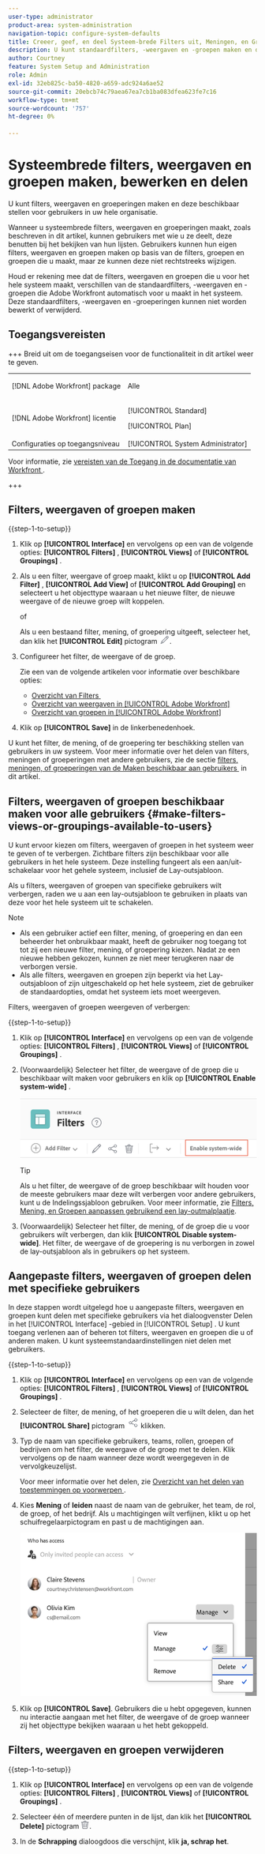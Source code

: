 ```yaml
---
user-type: administrator
product-area: system-administration
navigation-topic: configure-system-defaults
title: Creeer, geef, en deel Systeem-brede Filters uit, Meningen, en Groepen
description: U kunt standaardfilters, -weergaven en -groepen maken en deze vervolgens beschikbaar maken voor gebruikers in uw organisatie.
author: Courtney
feature: System Setup and Administration
role: Admin
exl-id: 32eb825c-ba50-4820-a659-adc924a6ae52
source-git-commit: 20ebcb74c79aea67ea7cb1ba083dfea623fe7c16
workflow-type: tm+mt
source-wordcount: '757'
ht-degree: 0%

---
```


# Systeembrede filters, weergaven en groepen maken, bewerken en delen

<!-- Audited: 5/2025 -->

<!--
<p data-mc-conditions="QuicksilverOrClassic.Draft mode">***DON'T DELETE, DRAFT OR HIDE THIS ARTICLE. IT IS LINKED TO THE PRODUCT, THROUGH THE CONTEXT SENSITIVE HELP LINKS. **</p>
-->

U kunt filters, weergaven en groeperingen maken en deze beschikbaar stellen voor gebruikers in uw hele organisatie.

Wanneer u systeembrede filters, weergaven en groeperingen maakt, zoals beschreven in dit artikel, kunnen gebruikers met wie u ze deelt, deze benutten bij het bekijken van hun lijsten. Gebruikers kunnen hun eigen filters, weergaven en groepen maken op basis van de filters, groepen en groepen die u maakt, maar ze kunnen deze niet rechtstreeks wijzigen.

Houd er rekening mee dat de filters, weergaven en groepen die u voor het hele systeem maakt, verschillen van de standaardfilters, -weergaven en -groepen die Adobe Workfront automatisch voor u maakt in het systeem. Deze standaardfilters, -weergaven en -groeperingen kunnen niet worden bewerkt of verwijderd.

## Toegangsvereisten

+++ Breid uit om de toegangseisen voor de functionaliteit in dit artikel weer te geven.

<table style="table-layout:auto"> 
 <col> 
 <col> 
 <tbody> 
  <tr> 
   <td>[!DNL Adobe Workfront] package</td> 
   <td><p>Alle</p></td> 
  </tr> 
  <tr> 
   <td>[!DNL Adobe Workfront] licentie</td> 
   <td><p>[!UICONTROL Standard]</p>
       <p>[!UICONTROL Plan]</p></td>
  </tr> 
  <tr> 
   <td>Configuraties op toegangsniveau</td> 
   <td>[!UICONTROL System Administrator]</td> 
  </tr> 
 </tbody> 
</table>

Voor informatie, zie [&#x200B; vereisten van de Toegang in de documentatie van Workfront &#x200B;](/help/quicksilver/administration-and-setup/add-users/access-levels-and-object-permissions/access-level-requirements-in-documentation.md).

+++

## Filters, weergaven of groepen maken

{{step-1-to-setup}}


1. Klik op **[!UICONTROL Interface]** en vervolgens op een van de volgende opties: **[!UICONTROL Filters]** , **[!UICONTROL Views]** of **[!UICONTROL Groupings]** .

1. Als u een filter, weergave of groep maakt, klikt u op **[!UICONTROL Add Filter]** , **[!UICONTROL Add View]** of **[!UICONTROL Add Grouping]** en selecteert u het objecttype waaraan u het nieuwe filter, de nieuwe weergave of de nieuwe groep wilt koppelen.

   of

   Als u een bestaand filter, mening, of groepering uitgeeft, selecteer het, dan klik het **[!UICONTROL Edit]** pictogram ![&#x200B; uitgeven pictogram &#x200B;](assets/edit-icon.png).

1. Configureer het filter, de weergave of de groep.

   Zie een van de volgende artikelen voor informatie over beschikbare opties:

   * [&#x200B; Overzicht van Filters &#x200B;](../../../reports-and-dashboards/reports/reporting-elements/filters-overview.md)
   * [&#x200B; Overzicht van weergaven in [!UICONTROL Adobe Workfront]](../../../reports-and-dashboards/reports/reporting-elements/views-overview.md)
   * [Overzicht van groepen in [!UICONTROL Adobe Workfront]](../../../reports-and-dashboards/reports/reporting-elements/groupings-overview.md)

1. Klik op **[!UICONTROL Save]** in de linkerbenedenhoek.

U kunt het filter, de mening, of de groepering ter beschikking stellen van gebruikers in uw systeem. Voor meer informatie over het delen van filters, meningen of groeperingen met andere gebruikers, zie de sectie [&#x200B; filters, meningen, of groeperingen van de Maken beschikbaar aan gebruikers &#x200B;](#make-filters-views-or-groupings-available-to-users) in dit artikel.


## Filters, weergaven of groepen beschikbaar maken voor alle gebruikers {#make-filters-views-or-groupings-available-to-users}

U kunt ervoor kiezen om filters, weergaven of groepen in het systeem weer te geven of te verbergen. Zichtbare filters zijn beschikbaar voor alle gebruikers in het hele systeem. Deze instelling fungeert als een aan/uit-schakelaar voor het gehele systeem, inclusief de Lay-outsjabloon.

Als u filters, weergaven of groepen van specifieke gebruikers wilt verbergen, raden we u aan een lay-outsjabloon te gebruiken in plaats van deze voor het hele systeem uit te schakelen.

>[!NOTE]
>
>* Als een gebruiker actief een filter, mening, of groepering en dan een beheerder het onbruikbaar maakt, heeft de gebruiker nog toegang tot tot zij een nieuwe filter, mening, of groepering kiezen. Nadat ze een nieuwe hebben gekozen, kunnen ze niet meer terugkeren naar de verborgen versie.
>* Als alle filters, weergaven en groepen zijn beperkt via het Lay-outsjabloon of zijn uitgeschakeld op het hele systeem, ziet de gebruiker de standaardopties, omdat het systeem iets moet weergeven.

Filters, weergaven of groepen weergeven of verbergen:

{{step-1-to-setup}}

1. Klik op **[!UICONTROL Interface]** en vervolgens op een van de volgende opties: **[!UICONTROL Filters]** , **[!UICONTROL Views]** of **[!UICONTROL Groupings]** .

1. (Voorwaardelijk) Selecteer het filter, de weergave of de groep die u beschikbaar wilt maken voor gebruikers en klik op **[!UICONTROL Enable system-wide]** .

   ![](assets/enable-system-wide-fvg.png)

   >[!TIP]
   >
   >Als u het filter, de weergave of de groep beschikbaar wilt houden voor de meeste gebruikers maar deze wilt verbergen voor andere gebruikers, kunt u de Indelingssjabloon gebruiken. Voor meer informatie, zie [&#x200B; Filters, Mening, en Groepen aanpassen gebruikend een lay-outmalplaatje &#x200B;](/help/quicksilver/administration-and-setup/customize-workfront/use-layout-templates/customize-fvg-list-controls-layout-template.md).

1. (Voorwaardelijk) Selecteer het filter, de mening, of de groep die u voor gebruikers wilt verbergen, dan klik **[!UICONTROL Disable system-wide]**. Het filter, de weergave of de groepering is nu verborgen in zowel de lay-outsjabloon als in gebruikers op het systeem.


## Aangepaste filters, weergaven of groepen delen met specifieke gebruikers

In deze stappen wordt uitgelegd hoe u aangepaste filters, weergaven en groepen kunt delen met specifieke gebruikers via het dialoogvenster Delen in het [!UICONTROL Interface] -gebied in [!UICONTROL Setup] . U kunt toegang verlenen aan of beheren tot filters, weergaven en groepen die u of anderen maken. U kunt systeemstandaardinstellingen niet delen met gebruikers.


{{step-1-to-setup}}

1. Klik op **[!UICONTROL Interface]** en vervolgens op een van de volgende opties: **[!UICONTROL Filters]** , **[!UICONTROL Views]** of **[!UICONTROL Groupings]** .

1. Selecteer de filter, de mening, of het groeperen die u wilt delen, dan het **[!UICONTROL Share]** pictogram ![&#x200B; pictogram van het Aandeel &#x200B;](assets/share-icon.png) klikken.
1. Typ de naam van specifieke gebruikers, teams, rollen, groepen of bedrijven om het filter, de weergave of de groep met te delen. Klik vervolgens op de naam wanneer deze wordt weergegeven in de vervolgkeuzelijst.

   Voor meer informatie over het delen, zie [&#x200B; Overzicht van het delen van toestemmingen op voorwerpen &#x200B;](../../../workfront-basics/grant-and-request-access-to-objects/sharing-permissions-on-objects-overview.md).

1. Kies **Mening** of **leiden** naast de naam van de gebruiker, het team, de rol, de groep, of het bedrijf. Als u machtigingen wilt verfijnen, klikt u op het schuifregelaarpictogram en past u de machtigingen aan.

   ![&#x200B; verfijnen toestemmingen &#x200B;](assets/fine-tune-permissions.png)

1. Klik op **[!UICONTROL Save]**. Gebruikers die u hebt opgegeven, kunnen nu interactie aangaan met het filter, de weergave of de groep wanneer zij het objecttype bekijken waaraan u het hebt gekoppeld.


## Filters, weergaven en groepen verwijderen

{{step-1-to-setup}}

1. Klik op **[!UICONTROL Interface]** en vervolgens op een van de volgende opties: **[!UICONTROL Filters]** , **[!UICONTROL Views]** of **[!UICONTROL Groupings]** .

1. Selecteer één of meerdere punten in de lijst, dan klik het **[!UICONTROL Delete]** pictogram ![&#x200B; pictogram van de Schrapping &#x200B;](assets/delete.png).

1. In de **Schrapping** dialoogdoos die verschijnt, klik **ja, schrap het**.
